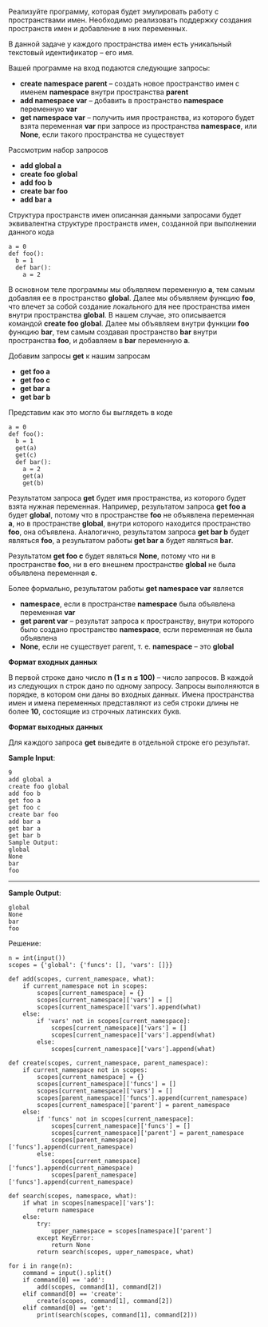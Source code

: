 Реализуйте программу, которая будет эмулировать работу с пространствами имен. Необходимо реализовать поддержку создания пространств имен и добавление в них переменных.

В данной задаче у каждого пространства имен есть уникальный текстовый идентификатор – его имя.

Вашей программе на вход подаются следующие запросы:

- **create namespace parent** –  создать новое пространство имен с именем **namespace** внутри пространства **parent**
- **add namespace var** – добавить в пространство **namespace** переменную **var**
- **get namespace var** – получить имя пространства, из которого будет взята переменная **var** при запросе из пространства **namespace**, или **None**, если такого пространства не существует

Рассмотрим набор запросов

- **add global a**
- **create foo global**
- **add foo b**
- **create bar foo**
- **add bar a**

Структура пространств имен описанная данными запросами будет эквивалентна структуре пространств имен, созданной при выполнении данного кода

```
a = 0
def foo():
  b = 1
  def bar():
    a = 2
```

В основном теле программы мы объявляем переменную **a**, тем самым добавляя ее в пространство **global**. Далее мы объявляем функцию **foo**, что влечет за собой создание локального для нее пространства имен внутри пространства **global**. В нашем случае, это описывается командой **create foo global**. Далее мы объявляем внутри функции **foo** функцию **bar**, тем самым создавая пространство **bar** внутри пространства **foo**, и добавляем в **bar** переменную **a**.

Добавим запросы **get** к нашим запросам

- **get foo a**
- **get foo c**
- **get bar a**
- **get bar b**

Представим как это могло бы выглядеть в коде

```
a = 0
def foo():
  b = 1
  get(a)
  get(c)
  def bar():
    a = 2
    get(a)
    get(b)
```

Результатом запроса **get** будет имя пространства, из которого будет взята нужная переменная. Например, результатом запроса **get foo a** будет **global**, потому что в пространстве **foo** не объявлена переменная **a**, но в пространстве **global**, внутри которого находится пространство **foo**, она объявлена. Аналогично, результатом запроса **get bar b** будет являться **foo**, а результатом работы **get bar a** будет являться **bar**.

Результатом **get foo c** будет являться **None**, потому что ни в пространстве **foo**, ни в его внешнем пространстве **global** не была объявлена переменная **с**.

Более формально, результатом работы **get namespace var** является

- **namespace**, если в пространстве **namespace** была объявлена переменная **var**
- **get parent var** – результат запроса к пространству, внутри которого было создано пространство **namespace**, если переменная не была объявлена
- **None**, если не существует parent, т. е. **namespace**﻿ – это **global**

**Формат входных данных**

В первой строке дано число **n (1 ≤ n ≤ 100)** – число запросов.
В каждой из следующих n строк дано по одному запросу.
Запросы выполняются в порядке, в котором они даны во входных данных.
Имена пространства имен и имена переменных представляют из себя строки длины не более **10**, состоящие из строчных латинских букв.

**Формат выходных данных**

Для каждого запроса **get** выведите в отдельной строке его результат.

**Sample Input**:

```
9
add global a
create foo global
add foo b
get foo a
get foo c
create bar foo
add bar a
get bar a
get bar b
Sample Output:
global
None
bar
foo
```

---

**Sample Output**:

```
global
None
bar
foo
```

Решение:

```
n = int(input())
scopes = {'global': {'funcs': [], 'vars': []}}

def add(scopes, current_namespace, what):
    if current_namespace not in scopes:
        scopes[current_namespace] = {}
        scopes[current_namespace]['vars'] = []
        scopes[current_namespace]['vars'].append(what)
    else:
        if 'vars' not in scopes[current_namespace]:
            scopes[current_namespace]['vars'] = []
            scopes[current_namespace]['vars'].append(what)
        else:
            scopes[current_namespace]['vars'].append(what)

def create(scopes, current_namespace, parent_namespace):
    if current_namespace not in scopes:
        scopes[current_namespace] = {}
        scopes[current_namespace]['funcs'] = []
        scopes[current_namespace]['vars'] = []
        scopes[parent_namespace]['funcs'].append(current_namespace)
        scopes[current_namespace]['parent'] = parent_namespace
    else:
        if 'funcs' not in scopes[current_namespace]:
            scopes[current_namespace]['funcs'] = []
            scopes[current_namespace]['parent'] = parent_namespace
            scopes[parent_namespace]['funcs'].append(current_namespace)
        else:
            scopes[current_namespace]['funcs'].append(current_namespace)
            scopes[parent_namespace]['funcs'].append(current_namespace)

def search(scopes, namespace, what):
    if what in scopes[namespace]['vars']:
        return namespace
    else:
        try:
            upper_namespace = scopes[namespace]['parent']
        except KeyError:
            return None
        return search(scopes, upper_namespace, what)

for i in range(n):
    command = input().split()
    if command[0] == 'add':
        add(scopes, command[1], command[2])
    elif command[0] == 'create':
        create(scopes, command[1], command[2])
    elif command[0] == 'get':
        print(search(scopes, command[1], command[2]))
```
